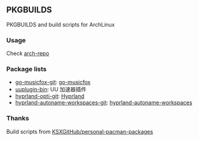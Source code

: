 ## PKGBUILDS

PKGBUILDS and build scripts for ArchLinux

### Usage

Check [arch-repo](https://github.com/xzsk2/arch-repo)

### Package lists

- [go-musicfox-git](pkgbuilds/go-musicfox-git): [go-musicfox](https://github.com/go-musicfox/go-musicfox)
- [uuplugin-bin](pkgbuilds/uuplugin-bin): UU 加速器插件
- [hyprland-opti-git](pkgbuilds/hyprland-opti-git): [Hyprland](https://github.com/hyprwm/Hyprland)
- [hyprland-autoname-workspaces-git](pkgbuilds/hyprland-autoname-workspaces-git): [hyprland-autoname-workspaces](https://github.com/cyrinux/hyprland-autoname-workspaces)

### Thanks

Build scripts from [KSXGitHub/personal-pacman-packages](https://github.com/KSXGitHub/personal-pacman-packages)



